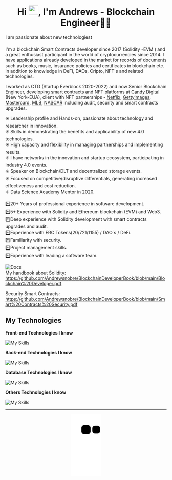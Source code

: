 <h1 align="center">Hi <img src="https://camo.githubusercontent.com/e8e7b06ecf583bc040eb60e44eb5b8e0ecc5421320a92929ce21522dbc34c891/68747470733a2f2f6d656469612e67697068792e636f6d2f6d656469612f6876524a434c467a6361737252346961377a2f67697068792e676966" height="30" width="30" />, I'm Andrews -  Blockchain Engineer👨‍💻</h1>

I am passionate about new technologies:exclamation:


I'm a blockchain Smart Contracts developer since 2017 (Solidity -EVM ) and a great enthusiast participant in the world of cryptocurrencies since 2014. I have applications already developed in the market for records of documents such as books, music, insurance policies and certificates in blockchain etc. in addition to knowledge in DeFi, DAOs, Cripto, NFT's and related technologies.

I worked as CTO (Startup Everblock 2020-2022) and now Senior Blockchain Engineer, developing smart contracts and NFT platforms at [Candy Digital](https://www.candy.com) (New York-EUA), client with NFT partnerships - [Netflix](https://www.ledgerinsights.com/candy-partners-netflix-for-stranger-things-nfts), [Gettyimages](https://finance.yahoo.com/news/getty-images-launch-nft-marketplace-040939449.html), [Mastercard](https://www.mastercard.com/news/perspectives/2022/simple-nft-purchasing-on-nft-marketplaces), [MLB](https://www.mlb.com/news/mlb-nft-partnership-with-candy-digital-to-expand-in-2022), [NASCAR](https://www.ledgerinsights.com/candy-to-launch-nfts-with-nascar-teams/) including audit, security and smart contracts upgrades.

✳️ Leadership profile and Hands-on, passionate about technology and researcher in innovation.<br>
✳️ Skills in demonstrating the benefits and applicability of new 4.0 technologies.<br>
✳️ High capacity and flexibility in managing partnerships and implementing results.<br>
✳️ I have networks in the innovation and startup ecosystem, participating in industry 4.0 events.<br>
✳️ Speaker on Blockchain/DLT and decentralized storage events.<br>
✳️ Focused on competitive/disruptive differentials, generating increased effectiveness and cost reduction.<br>
✳️ Data Science Academy Mentor in 2020.


:asterisk:20+ Years of professional experience in software development.<br>
:asterisk:5+ Experience with Solidity and Ethereum blockchain (EVM) and Web3.<br>
:asterisk:Deep experience with Solidity development with smart contracts upgrades and audit.<br>
:asterisk:Experience with ERC Tokens(20/721/1155) / DAO´s / DeFi. <br>
:asterisk:Familiarity with security.<br>
:asterisk:Project management skills.<br>
:asterisk:Experience with leading a software team.<br>

![Docs](https://img.shields.io/badge/docs-%F0%9F%93%84-blue)<br>
My handbook about Solidity:<br>
https://github.com/Andrewsnobre/BlockchainDeveloperBook/blob/main/Blockchain%20Developer.pdf

Security Smart Contracts:<br>
https://github.com/Andrewsnobre/BlockchainDeveloperBook/blob/main/Smart%20Contracts%20Security.pdf

## My Technologies

**Front-end Technologies I know**

![My Skills](https://skillicons.dev/icons?i=react,nextjs,html,css,js,ts,jquery)

**Back-end Technologies I know**

![My Skills](https://skillicons.dev/icons?i=solidity,nodejs,js,ts)

**Database Technologies I know**

![My Skills](https://skillicons.dev/icons?i=mongodb,mysql,postgres,sqlserver)

**Others Technologies I know**

![My Skills](https://skillicons.dev/icons?i=docker,git,redis)

---

<p align="center">
  <img src="https://raw.githubusercontent.com/Andrewsnobre/andrewsnobre/output/github-contribution-grid-snake.svg" />
</p>


